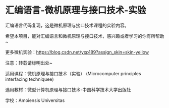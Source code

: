 # 汇编语言-微机原理与接口技术-实验

汇编语言代码复现，这是微机原理与接口技术课程的实验内容。

希望本项目，能对汇编语言和微机原理与接口技术，感兴趣或者学习的你有所帮助~

更多微机实验：https://blog.csdn.net/yxp189?assign_skin=skin-yellow

注意：转载请标明出处~

适用课程：微机原理与接口技术（实验）
         (Microcomputer principles interfacing techniquee)

选用教材：微型计算机原理与接口技术-中国科学技术大学出版社

学校：Amoiensis Universitas
